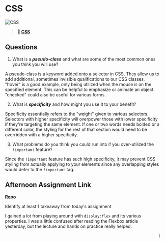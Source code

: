 # CSS

![CSS](https://bcw.blob.core.windows.net/public/cssUnit/1411879719053976)

> **📖 [CSS](https://codeworksacademy.com/fs-student-guide/resources/wk1/03-CSS)**

## Questions

1. What is a ***pseudo-class*** and what are some of the most common ones you think you will use?

A pseudo-class is a keyword added onto a selector in CSS. They allow us to add additional, sometimes invisible qualifications to our CSS classes. "hover" is a good example, only being utilized when the mouse is on the specified element. This can be helpful to emphasize or animate an object. "checked" could also be useful for various forms.

2. What is ***specificity*** and how might you use it to your benefit?

Specificity essentially refers to the "weight" given to various selectors. Selectors with higher specificity will overpower those with lower specificity if they're targeting the same element. If one or two words needs bolded or a different color, the styling for the rest of that section would need to be overridden with a higher specificity.

3. What problems do you think you could run into if you over-utilized the `!important` feature?

Since the `!important` feature has such high specificity, it may prevent CSS styling from actually applying to your elements since any overlapping styles would defer to the `!important` tag.

## Afternoon Assignment Link

**[Repo](https://github.com/ElizabethKeyes/cool-site)**

Identify at least 1 takeaway from today's assignment

I gained a lot from playing around with `display:flex` and its various properties. I was a little confused after reading the Flexbox article yesterday, but the lecture and hands on practice really helped.

<marquee>I also learned that there are far more HTML tags than I realized before, like marquee!</marquee>